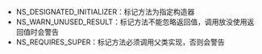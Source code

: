 * NS_DESIGNATED_INITIALIZER：标记方法为指定构造器
* NS_WARN_UNUSED_RESULT：标记方法不能忽略返回值，调用放没使用返回值时会警告
* NS_REQUIRES_SUPER：标记方法必须调用父类实现，否则会警告